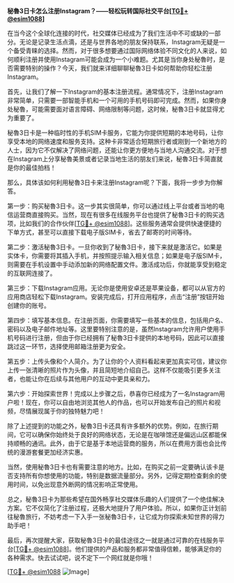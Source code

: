 **秘魯3日卡怎么注册Instagram？——轻松玩转国际社交平台[[TG💪+ @esim1088](https://t.me/s/esim1088)]**

在当今这个全球化连接的时代，社交媒体已经成为了我们生活中不可或缺的一部分。无论是记录生活点滴，还是与世界各地的朋友保持联系，Instagram无疑是一个备受青睐的选择。然而，对于很多想要通过国际网络体验不同文化的人来说，如何顺利注册并使用Instagram可能会成为一个小难题。尤其是当你身处秘魯时，是否需要特别的操作？今天，我们就来详细聊聊秘魯3日卡如何帮助你轻松注册Instagram。

首先，让我们了解一下Instagram的基本注册流程。通常情况下，注册Instagram非常简单，只需要一部智能手机和一个可用的手机号码即可完成。然而，如果你身处秘魯，可能需要面对语言障碍、网络限制等问题，这时候，秘魯3日卡就显得尤为重要了。

秘魯3日卡是一种临时性的手机SIM卡服务，它能为你提供短期的本地号码，让你享受本地的网络速度和服务支持。这种卡非常适合短期旅行者或刚到一个新地方的人士，因为它不仅解决了网络问题，还能让你更方便地与当地人沟通交流。对于想在Instagram上分享秘魯美景或者记录当地生活的朋友们来说，秘魯3日卡简直就是你的最佳拍档！

那么，具体该如何利用秘魯3日卡来注册Instagram呢？下面，我将一步步为你解答。

第一步：购买秘魯3日卡。这一步其实很简单，你可以通过线上平台或者当地的电信运营商直接购买。当然，现在有很多在线服务平台也提供了秘魯3日卡的购买选项，比如我们的合作伙伴[[TG💪+ @esim1088](https://t.me/s/esim1088)]。这些服务通常会提供快速便捷的下单方式，甚至可以直接下载电子版SIM卡，省去了邮寄的时间等待。

第二步：激活秘魯3日卡。一旦你收到了秘魯3日卡，接下来就是激活它。如果是实体卡，你需要将其插入手机，并按照提示输入相关信息；如果是电子版SIM卡，则需要在手机设置中手动添加新的网络配置文件。激活成功后，你就能享受到稳定的互联网连接了。

第三步：下载Instagram应用。无论你是使用安卓还是苹果设备，都可以从官方的应用商店轻松下载Instagram。安装完成后，打开应用程序，点击“注册”按钮开始创建你的账号。

第四步：填写基本信息。在注册页面，你需要填写一些基本的信息，包括用户名、密码以及电子邮件地址等。这里要特别注意的是，虽然Instagram允许用户使用手机号码进行注册，但由于你已经拥有了秘魯3日卡提供的本地号码，因此可以直接跳过这一环节，选择使用邮箱注册更为安全。

第五步：上传头像和个人简介。为了让你的个人资料看起来更加真实可信，建议你上传一张清晰的照片作为头像，并且简短地介绍自己。这样不仅能吸引更多关注者，也能让你在后续与其他用户的互动中更具亲和力。

第六步：开始探索世界！完成以上步骤之后，恭喜你已经成为了一名Instagram用户啦！现在，你可以自由地浏览其他人的作品，也可以开始发布自己的照片和视频，尽情展现属于你的独特魅力吧！

除了上述提到的功能之外，秘魯3日卡还具有许多额外的优势。例如，在旅行期间，它可以确保你始终处于良好的网络状态，无论是在咖啡馆还是偏远山区都能保持顺畅的通讯。此外，由于它是基于本地运营商的服务，所以在费用方面也会比传统的漫游套餐更加经济实惠。

当然，使用秘魯3日卡也有需要注意的地方。比如，在购买之前一定要确认该卡是否支持所有你想使用的功能，特别是数据流量部分。另外，记得定期检查剩余的使用时间，以免出现意外断网的情况影响正常使用。

总之，秘魯3日卡为那些希望在国外畅享社交媒体乐趣的人们提供了一个绝佳解决方案。它不仅简化了注册过程，还极大地提升了用户体验。所以，如果你正计划前往秘魯旅行，不妨考虑一下入手一张秘魯3日卡，让它成为你探索未知世界的得力助手吧！

最后，再次提醒大家，获取秘魯3日卡的最佳途径之一就是通过可靠的在线服务平台[[TG💪+ @esim1088](https://t.me/s/esim1088)]。他们提供的产品和服务都非常值得信赖，能够满足你的各种需求。快去试试吧，说不定下一个网红就是你哦！

[[TG💪+ @esim1088](https://t.me/s/esim1088) ![Image](https://i.postimg.cc/4NQfJmqS/Snipaste-2025-05-13-00-14-12.png)]